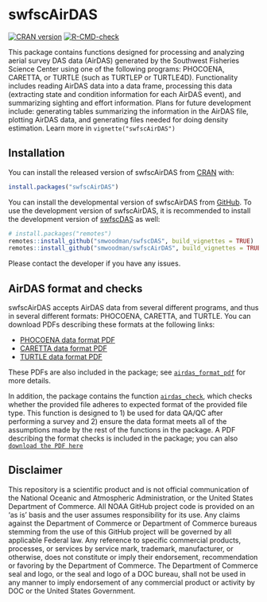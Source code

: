 
<!-- README.md is generated from README.Rmd. Please edit that file -->

# swfscAirDAS

<!-- badges: start -->

[![CRAN
version](http://www.r-pkg.org/badges/version/swfscAirDAS)](https://cran.r-project.org/package=swfscAirDAS)
[![R-CMD-check](https://github.com/smwoodman/swfscAirDAS/actions/workflows/R-CMD-check.yaml/badge.svg)](https://github.com/smwoodman/swfscAirDAS/actions/workflows/R-CMD-check.yaml)
<!-- badges: end -->

This package contains functions designed for processing and analyzing
aerial survey DAS data (AirDAS) generated by the Southwest Fisheries
Science Center using one of the following programs: PHOCOENA, CARETTA,
or TURTLE (such as TURTLEP or TURTLE4D). Functionality includes reading
AirDAS data into a data frame, processing this data (extracting state
and condition information for each AirDAS event), and summarizing
sighting and effort information. Plans for future development include:
generating tables summarizing the information in the AirDAS file,
plotting AirDAS data, and generating files needed for doing density
estimation. Learn more in `vignette("swfscAirDAS")`

## Installation

You can install the released version of swfscAirDAS from
[CRAN](https://CRAN.R-project.org) with:

``` r
install.packages("swfscAirDAS")
```

You can install the developmental version of swfscAirDAS from
[GitHub](https://github.com/). To use the development version of
swfscAirDAS, it is recommended to install the development version of
[swfscDAS](https://smwoodman.github.io/swfscDAS/index.html) as well:

``` r
# install.packages("remotes")
remotes::install_github("smwoodman/swfscDAS", build_vignettes = TRUE)
remotes::install_github("smwoodman/swfscAirDAS", build_vignettes = TRUE)
```

Please contact the developer if you have any issues.

## AirDAS format and checks

swfscAirDAS accepts AirDAS data from several different programs, and
thus in several different formats: PHOCOENA, CARETTA, and TURTLE. You
can download PDFs describing these formats at the following links:

-   [PHOCOENA data format
    PDF](https://github.com/smwoodman/swfscAirDAS/blob/master/inst/AirDAS_Format_PHOCOENA.pdf)
-   [CARETTA data format
    PDF](https://github.com/smwoodman/swfscAirDAS/blob/master/inst/AirDAS_Format_CARETTA.pdf)
-   [TURTLE data format
    PDF](https://github.com/smwoodman/swfscAirDAS/blob/master/inst/AirDAS_Format_TURTLE.pdf)

These PDFs are also included in the package; see
[`airdas_format_pdf`](https://smwoodman.github.io/swfscAirDAS/reference/airdas_format_pdf.html)
for more details.

In addition, the package contains the function
[`airdas_check`](https://smwoodman.github.io/swfscAirDAS/reference/airdas_check.html),
which checks whether the provided file adheres to expected format of the
provided file type. This function is designed to 1) be used for data
QA/QC after performing a survey and 2) ensure the data format meets all
of the assumptions made by the rest of the functions in the package. A
PDF describing the format checks is included in the package; you can
also
[`download the PDF here`](https://github.com/smwoodman/swfscAirDAS/blob/master/inst/AirDAS_check.pdf)

## Disclaimer

This repository is a scientific product and is not official
communication of the National Oceanic and Atmospheric Administration, or
the United States Department of Commerce. All NOAA GitHub project code
is provided on an ‘as is’ basis and the user assumes responsibility for
its use. Any claims against the Department of Commerce or Department of
Commerce bureaus stemming from the use of this GitHub project will be
governed by all applicable Federal law. Any reference to specific
commercial products, processes, or services by service mark, trademark,
manufacturer, or otherwise, does not constitute or imply their
endorsement, recommendation or favoring by the Department of Commerce.
The Department of Commerce seal and logo, or the seal and logo of a DOC
bureau, shall not be used in any manner to imply endorsement of any
commercial product or activity by DOC or the United States Government.
